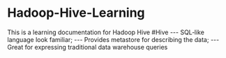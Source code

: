 # Hadoop-Hive-Learning
This is a learning documentation for Hadoop Hive
#Hive
--- SQL‐like language look familiar;
--- Provides metastore for describing the data;
---Great for expressing traditional data warehouse queries
